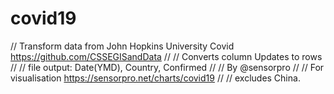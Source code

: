 # covid19
// Transform data from John Hopkins University Covid https://github.com/CSSEGISandData
//
// Converts column Updates to rows
//
// file output: Date(YMD), Country, Confirmed
//
// By @sensorpro
//
// For visualisation https://sensorpro.net/charts/covid19
//
// excludes China.
